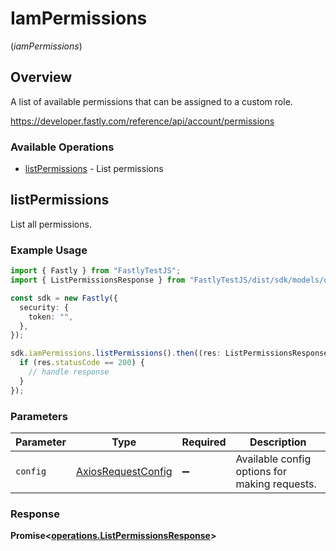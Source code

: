 # IamPermissions
(*iamPermissions*)

## Overview

A list of available permissions that can be assigned to a custom role.

<https://developer.fastly.com/reference/api/account/permissions>
### Available Operations

* [listPermissions](#listpermissions) - List permissions

## listPermissions

List all permissions.

### Example Usage

```typescript
import { Fastly } from "FastlyTestJS";
import { ListPermissionsResponse } from "FastlyTestJS/dist/sdk/models/operations";

const sdk = new Fastly({
  security: {
    token: "",
  },
});

sdk.iamPermissions.listPermissions().then((res: ListPermissionsResponse) => {
  if (res.statusCode == 200) {
    // handle response
  }
});
```

### Parameters

| Parameter                                                    | Type                                                         | Required                                                     | Description                                                  |
| ------------------------------------------------------------ | ------------------------------------------------------------ | ------------------------------------------------------------ | ------------------------------------------------------------ |
| `config`                                                     | [AxiosRequestConfig](https://axios-http.com/docs/req_config) | :heavy_minus_sign:                                           | Available config options for making requests.                |


### Response

**Promise<[operations.ListPermissionsResponse](../../models/operations/listpermissionsresponse.md)>**

